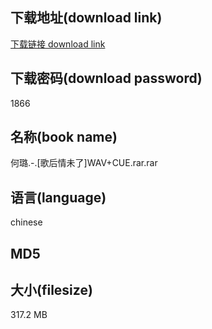 ## 下载地址(download link)
[下载链接 download link](https://voluble-croquembouche-d321dc.netlify.app/?s=%E4%BD%95%E7%92%90.-.%5B%E6%AD%8C%E5%90%8E%E6%83%85%E6%9C%AA%E4%BA%86%5DWAV%2BCUE.rar)

## 下载密码(download password)
1866

## 名称(book name)
何璐.-.[歌后情未了]WAV+CUE.rar.rar

## 语言(language)
chinese

## MD5


## 大小(filesize)
317.2 MB
